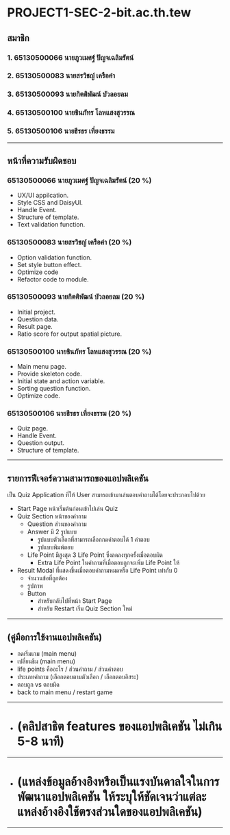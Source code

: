 # PROJECT1-SEC-2-bit.ac.th.tew

## สมาชิก

### 1. 65130500066	นายภูวเมศฐ์ ปัญจเฉลิมรัตน์
### 2. 65130500083	นายสรวิชญ์ เครือคำ
### 3. 65130500093	นายกิตติพัฒน์ บัวลอยลม
### 4. 65130500100	นายชินภัทร โลหแสงสุวรรณ
### 5. 65130500106	นายธีรธร เที่ยงธรรม 
<hr>

## หน้าที่ความรับผิดชอบ
### 65130500066 นายภูวเมศฐ์ ปัญจเฉลิมรัตน์ (20 %)
- UX/UI appilcation.
- Style CSS and DaisyUI.
- Handle Event.
- Structure of template.
- Text validation function.

### 65130500083 นายสรวิชญ์ เครือคำ (20 %)
- Option validation function.
- Set style button effect.
- Optimize code
- Refactor code to module.

### 65130500093 นายกิตติพัฒน์ บัวลอยลม (20 %)
- Initial project.
- Question data.
- Result page.
- Ratio score for output spatial picture.

### 65130500100 นายชินภัทร โลหแสงสุวรรณ (20 %)
- Main menu page.
- Provide skeleton code.
- Initial state and action variable.
- Sorting question function.
- Optimize code.

### 65130500106 นายธีรธร เที่ยงธรรม (20 %)
- Quiz page.
- Handle Event.
- Question output.
- Structure of template.
<hr>

## รายการฟีเจอร์ความสามารถของแอปพลิเคชัน 
เป็น Quiz Application ที่ให้ User สามารถเข้ามาเล่นตอบคำถามได้โดยจะประกอบไปด้วย 
* Start Page หน้าเริ่มต้นก่อนเข้าไปเล่น Quiz
* Quiz Section หน้าของคำถาม
  * Question ส่วนของคำถาม
  * Answer มี 2 รูปแบบ 
    * รูปแบบตัวเลือกที่สามารถเลือกกดคำตอบได้ 1 คำตอบ
    * รูปแบบพิมพ์ตอบ
  * Life Point มีสูงสุด 3 Life Point ซึ่งลดลงทุกครั้งเมื่อตอบผิด 
    * Extra Life Point ในคำถามที่เมื่อตอบถูกจะเพิ่ม Life Point ให้
* Result Modal ที่แสดงขึ้นเมื่อตอบคำถามหมดหรือ Life Point เท่ากับ 0 
  * จำนวนข้อที่ถูกต้อง
  * รูปภาพ
  * Button
    * สำหรับกลับไปที่หน้า Start Page
    * สำหรับ Restart เริ่ม Quiz Section ใหม่
<hr>

## (คู่มือการใช้งานแอปพลิเคชัน)
  - กดเริ่มเกม (main menu)
  - เปลี่ยนธีม (main menu)
  - life points คืออะไร / ส่วนคำถาม / ส่วนคำตอบ
  - ประเภทคำถาม (เลือกตอบตามตัวเลือก / เลือกตอบอิสระ)
  - ตอบถูก vs ตอบผิด
  - back to main menu / restart game
<hr>

- # (คลิปสาธิต features ของแอปพลิเคชัน ไม่เกิน 5-8 นาที)
<hr>

- # (แหล่งข้อมูลอ้างอิงหรือเป็นแรงบันดาลใจในการพัฒนาแอปพลิเคชัน ให้ระบุให้ชัดเจนว่าแต่ละแหล่งอ้างอิงใช้ตรงส่วนใดของแอปพลิเคชัน)
<hr>
